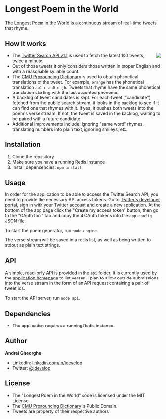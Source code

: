 Longest Poem in the World
=========================

[The Longest Poem in the World](http://www.longestpoemintheworld.com) is a continuous stream of real-time tweets that rhyme.

## How it works

<img src="http://www.longestpoemintheworld.com/images/birdie_github.png" align="right" />

* The [Twitter Search API v1.1](https://dev.twitter.com/docs/api/1.1/get/search/tweets) is used to fetch the latest 100 tweets, twice a minute. 
* Out of those tweets it only considers those written in proper English and with a reasonable syllable count. 
* The [CMU Pronouncing Dictionary](http://www.speech.cs.cmu.edu/cgi-bin/cmudict) is used to obtain phonetical translations of the tweet. For example, `orange` has the phonetical translation `ao1 r ah0 n jh`. Tweets that rhyme have the same phonetical translation starting with the last accented phoneme. 
* A backlog of tweet candidates is kept. For each tweet ("candidate") fetched from the public search stream, it looks in the backlog to see if it can find one that rhymes with it. If yes, it pushes both tweets into the poem's verse stream. If not, the tweet is saved in the backlog, waiting to be paired with a future candidate.
* Additional improvements include: ignoring "same word" rhymes, translating numbers into plain text, ignoring smileys, etc.

## Installation

1. Clone the repository
2. Make sure you have a running Redis instance
3. Install dependencies: `npm install`

## Usage

In order for the application to be able to access the Twitter Search API, you need to provide the necessary API access tokens. Go to [Twitter's developer portal](https://dev.twitter.com/apps), sign in with your Twitter account and create a new application. At the bottom of the app page click the "Create my access token" button, then go to the "OAuth tool" tab and copy the 4 OAuth tokens into the `app.config` JSON file.

To start the poem generator, run `node engine`.

The verse stream will be saved in a redis list, as well as being written to stdout as plain text strings.

## API

A simple, read-only API is provided in the `api` folder. It is currently used by the [application homepage](http://www.longestpoemintheworld.com) to list verses. I plan to allow outside submissions into the verse stream in the form of an API request containing a pair of tweet ids.

To start the API server, run `node api`.

## Dependencies

* The application requires a running Redis instance.

## Author

**Andrei Gheorghe**

* LinkedIn: [linkedin.com/in/idevelop](http://www.linkedin.com/in/idevelop)
* Twitter: [@idevelop](http://twitter.com/idevelop)

## License

- The "Longest Poem in the World" code is licensed under the MIT License.
- The [CMU Pronouncing Dictionary](http://www.speech.cs.cmu.edu/cgi-bin/cmudict) is Public Domain.
- Tweets are property of their respective authors